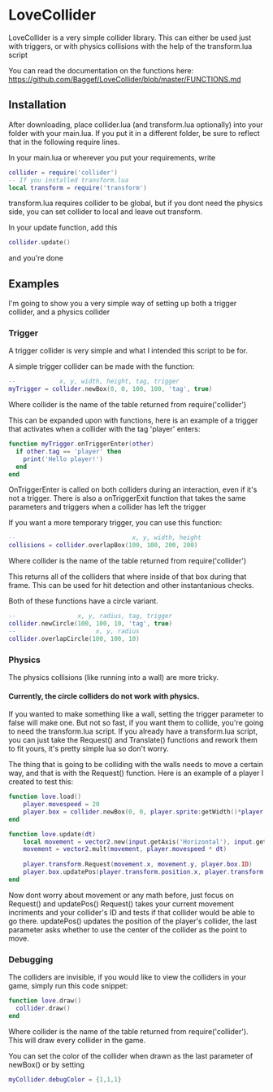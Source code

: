 # LoveCollider

LoveCollider is a very simple collider library.
This can either be used just with triggers, or with physics collisions with the help of the transform.lua script

You can read the documentation on the functions here: https://github.com/Baggef/LoveCollider/blob/master/FUNCTIONS.md

## Installation

After downloading, place collider.lua (and transform.lua optionally) into your folder with your main.lua. 
If you put it in a different folder, be sure to reflect that in the following require lines.

In your main.lua or wherever you put your requirements, write
```lua
collider = require('collider')
-- If you installed transform.lua
local transform = require('transform')
```
transform.lua requires collider to be global, but if you dont need the physics side, you can set collider to local and leave out transform.

In your update function, add this
```lua
collider.update()
```

and you're done

## Examples

I'm going to show you a very simple way of setting up both a trigger collider, and a physics collider

### Trigger

A trigger collider is very simple and what I intended this script to be for.

A simple trigger collider can be made with the function:

```lua
--            x, y, width, height, tag, trigger
myTrigger = collider.newBox(0, 0, 100, 100, 'tag', true)
```
Where collider is the name of the table returned from require('collider')

This can be expanded upon with functions,
here is an example of a trigger that activates when a collider with the tag 'player' enters:
```lua
function myTrigger.onTriggerEnter(other)
  if other.tag == 'player' then
    print('Hello player!')
  end
end
```
OnTriggerEnter is called on both colliders during an interaction, even if it's not a trigger.
There is also a onTriggerExit function that takes the same parameters and triggers when a collider has left the trigger

If you want a more temporary trigger, you can use this function:
```lua
--                                x, y, width, height
collisions = collider.overlapBox(100, 100, 200, 200)
```
Where collider is the name of the table returned from require('collider')

This returns all of the colliders that where inside of that box during that frame. 
This can be used for hit detection and other instantanious checks.

Both of these functions have a circle variant.
```lua
--                 x, y, radius, tag, trigger
collider.newCircle(100, 100, 10, 'tag', true)
--                      x, y, radius
collider.overlapCircle(100, 100, 10)
```
### Physics
The physics collisions (like running into a wall) are more tricky.

#### Currently, the circle colliders do not work with physics.

If you wanted to make something like a wall, setting the trigger parameter to false will make one.
But not so fast, if you want them to collide, you're going to need the transform.lua script.
If you already have a transform.lua script, you can just take the Request() and Translate() functions and rework them to fit yours, it's pretty simple lua so don't worry.

The thing that is going to be colliding with the walls needs to move a certain way, and that is with the Request() function. 
Here is an example of a player I created to test this:

```lua
function love.load()
	player.movespeed = 20
	player.box = collider.newBox(0, 0, player.sprite:getWidth()*player.transform.scale, player.sprite:getHeight()*player.transform.scale, 'player', false, {0,0,1})
end

function love.update(dt)
	local movement = vector2.new(input.getAxis('Horizontal'), input.getAxis('Vertical'))
	movement = vector2.mult(movement, player.movespeed * dt)
  
	player.transform.Request(movement.x, movement.y, player.box.ID)
	player.box.updatePos(player.transform.position.x, player.transform.position.y, false)
end
```
Now dont worry about movement or any math before, just focus on Request() and updatePos()
Request() takes your current movement incriments and your collider's ID and tests if that collider would be able to go there.
updatePos() updates the position of the player's collider, the last parameter asks whether to use the center of the collider as the point to move.

### Debugging
The colliders are invisible, if you would like to view the colliders in your game, simply run this code snippet:
```lua
function love.draw()
  collider.draw()
end
```
Where collider is the name of the table returned from require('collider'). 
This will draw every collider in the game.

You can set the color of the collider when drawn as the last parameter of newBox() or by setting
```lua
myCollider.debugColor = {1,1,1}
```
